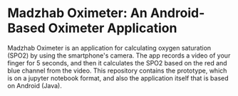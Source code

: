 # Madzhab Oximeter: An Android-Based Oximeter Application
Madzhab Oximeter is an application for calculating oxygen saturation (SPO2) by using the smartphone's camera. The app records a video of your finger for 5 seconds, and then it calculates the SPO2 based on the red and blue channel from the video. This repository contains the prototype, which is on a jupyter notebook format, and also the application itself that is based on Android (Java).